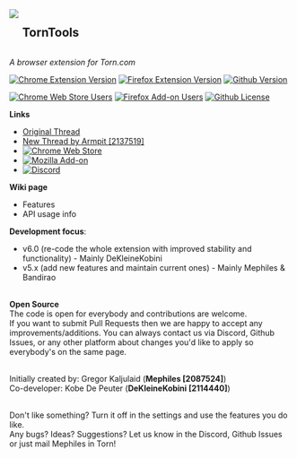 <div style="display:inline-block;vertical-align:top;">
    <img align="left" src="torntools/images/icon48.png">
</div>
<div style="display:inline-block;">
    <h2>TornTools</h2>
</div>

*A browser extension for Torn.com*

[![Chrome Extension Version](https://img.shields.io/chrome-web-store/v/hjpaapdjcgbmeikfnahipphknonhlhib?style=for-the-badge)](https://chrome.google.com/webstore/detail/torn-tools/hjpaapdjcgbmeikfnahipphknonhlhib)
[![Firefox Extension Version](https://img.shields.io/amo/v/torn-tools?style=for-the-badge)](https://addons.mozilla.org/en-US/firefox/addon/torn-tools/)
[![Github Version](https://img.shields.io/github/v/tag/Mephiles/torntools_extension?label=LATEST%20RELEASE&style=for-the-badge)](https://github.com/Mephiles/torntools_extension)

[![Chrome Web Store Users](https://img.shields.io/chrome-web-store/users/hjpaapdjcgbmeikfnahipphknonhlhib?label=CHROME%20USERS&style=for-the-badge)](https://chrome.google.com/webstore/detail/torn-tools/hjpaapdjcgbmeikfnahipphknonhlhib)
[![Firefox Add-on Users](https://img.shields.io/amo/users/%257B3754707b-1aa4-4c6f-96e7-5b1cdc1de5f9%257D?label=FIREFOX%20USERS&style=for-the-badge)](https://addons.mozilla.org/en-US/firefox/addon/torn-tools/)
[![Github License](https://img.shields.io/github/license/Mephiles/torntools_extension?style=for-the-badge)](https://github.com/Mephiles/torntools_extension/blob/master/LICENSE.md)

**Links**
  - [Original Thread](https://www.torn.com/forums.php#/p=threads&f=67&t=16054539&b=0&a=0&start=0&to=19000313)
  - [New Thread by Armpit [2137519]](https://www.torn.com/forums.php#/p=threads&f=67&t=16170566&b=0&a=0)
  - [![Chrome Web Store](https://img.shields.io/chrome-web-store/stars/hjpaapdjcgbmeikfnahipphknonhlhib?label=CHROME%20STARS&logo=googlechrome&logoColor=%234382ef&style=for-the-badge)](https://chrome.google.com/webstore/detail/torn-tools/hjpaapdjcgbmeikfnahipphknonhlhib)
  - [![Mozilla Add-on](https://img.shields.io/amo/stars/torn-tools?label=FIREFOX%20STARS&logo=firefoxbrowser&style=for-the-badge)](https://addons.mozilla.org/en-US/firefox/addon/torn-tools/)
  - [![Discord](https://img.shields.io/discord/726572303286009978?label=DISCORD&logo=Discord&style=for-the-badge)](https://discord.gg/ukyK6f6)

**Wiki page**
- Features
- API usage info

**Development focus**:
  - v6.0 (re-code the whole extension with improved stability and functionality) - Mainly DeKleineKobini
  - v5.x (add new features and maintain current ones) - Mainly Mephiles & Bandirao  

&nbsp;  
**Open Source**  
The code is open for everybody and contributions are welcome.  
If you want to submit Pull Requests then we are happy to accept any improvements/additions. You can always contact us via Discord, Github Issues, or any other platform about changes you'd like to apply so everybody's on the same page.  

&nbsp;  
Initially created by: Gregor Kaljulaid (**Mephiles [2087524]**)  
Co-developer: Kobe De Peuter (**DeKleineKobini [2114440]**)

&nbsp;  
Don't like something? Turn it off in the settings and use the features you do like.  
Any bugs? Ideas? Suggestions? Let us know in the Discord, Github Issues or just mail Mephiles in Torn!
